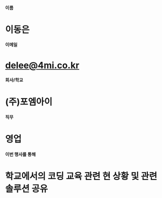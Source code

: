 #### 이름	
#	이동은
	
#### 이메일	
# 	delee@4mi.co.kr
	
#### 회사/학교	
# 	(주)포엠아이
	
#### 직무	
#	영업
	
#### 이번 행사를 통해 	
#	학교에서의 코딩 교육 관련 현 상황 및 관련 솔루션 공유
